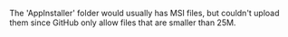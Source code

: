 The 'AppInstaller' folder would usually has MSI files, but couldn't upload them since GitHub only allow files that are smaller than 25M.
